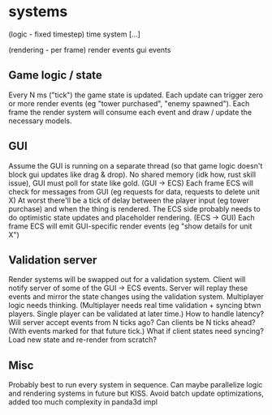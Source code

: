 # systems

(logic - fixed timestep)
    time system
    [...]

(rendering - per frame)
    render events
    gui events

## Game logic / state
Every N ms ("tick") the game state is updated.
Each update can trigger zero or more render events (eg "tower purchased", "enemy spawned").
Each frame the render system will consume each event and draw / update the necessary models.

## GUI
Assume the GUI is running on a separate thread (so that game logic doesn't block gui updates like drag & drop).
No shared memory (idk how, rust skill issue), GUI must poll for state like gold.
(GUI -> ECS) Each frame ECS will check for messages from GUI (eg requests for data, requests to delete unit X)
    At worst there'll be a tick of delay between the player input (eg tower purchase) and when the thing is rendered. The ECS side probably needs to do optimistic state updates and placeholder rendering.
(ECS -> GUI) Each frame ECS will emit GUI-specific render events (eg "show details for unit X")

## Validation server
Render systems will be swapped out for a validation system.
Client will notify server of some of the GUI -> ECS events.
Server will replay these events and mirror the state changes using the validation system.
    Multiplayer logic needs thinking. (Multiplayer needs real time validation + syncing btwn players. Single player can be validated at later time.)
        How to handle latency?
            Will server accept events from N ticks ago?
            Can clients be N ticks ahead? (With events marked for that future tick.)
            What if client states need syncing? Load new state and re-render from scratch?

## Misc
Probably best to run every system in sequence. Can maybe parallelize logic and rendering systems in future but KISS.
Avoid batch update optimizations, added too much complexity in panda3d impl
